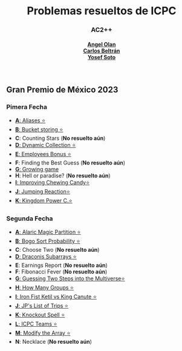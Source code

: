 <div align="center" id="top"><br>
<h1><b>Problemas resueltos de ICPC</b></h1>
<h3><b>AC2++</b></h3>
<h4>
<a href="https://github.com/AngelOlanC">Angel Olan</a><br>
<a href="https://github.com/CarlosDaniel111">Carlos Beltrán</a><br>
<a href="https://github.com/Yosef-E">Yosef Soto</a><br>
</h4>
</div>
<br>

## **Gran Premio de México 2023**

### Pimera Fecha

- [**A**: Aliases ⭐](https://github.com/CarlosDaniel111/programming-contest/blob/master/Gran%20Premio%20Mexico%202023%20Primera%20Fecha/A.cpp)
- [**B**: Bucket storing ⭐](https://github.com/CarlosDaniel111/programming-contest/blob/master/Gran%20Premio%20Mexico%202023%20Primera%20Fecha/B.cpp)
- **C**: Counting Stars (**No resuelto aún**)
- [**D**: Dynamic Collection ⭐](https://github.com/CarlosDaniel111/programming-contest/blob/master/Gran%20Premio%20Mexico%202023%20Primera%20Fecha/D.cpp)
- [**E**: Employees Bonus ⭐](https://github.com/CarlosDaniel111/programming-contest/blob/master/Gran%20Premio%20Mexico%202023%20Primera%20Fecha/E.cpp)
- **F**: Finding the Best Guess (**No resuelto aún**)
- [**G**: Growing game](https://github.com/CarlosDaniel111/programming-contest/blob/master/Gran%20Premio%20Mexico%202023%20Primera%20Fecha/G.cpp)
- **H**: Hell or paradise? (**No resuelto aún**)
- [**I**: Improving Chewing Candy⭐](https://github.com/CarlosDaniel111/programming-contest/blob/master/Gran%20Premio%20Mexico%202023%20Primera%20Fecha/I.cpp)
- [**J**: Jumping Reaction⭐](https://github.com/CarlosDaniel111/programming-contest/blob/master/Gran%20Premio%20Mexico%202023%20Primera%20Fecha/J.cpp)
- [**K**: Kingdom Power C.⭐](https://github.com/CarlosDaniel111/programming-contest/blob/master/Gran%20Premio%20Mexico%202023%20Primera%20Fecha/K.cpp)

### Segunda Fecha

- [**A**: Alaric Magic Partition ⭐](https://github.com/CarlosDaniel111/programming-contest/blob/master/Gran%20Premio%20Mexico%202023%20Segunda%20Fecha/A.cpp)
- [**B**: Bogo Sort Probability ⭐](https://github.com/CarlosDaniel111/programming-contest/blob/master/Gran%20Premio%20Mexico%202023%20Segunda%20Fecha/B.cpp)
- **C**: Choose Two (**No resuelto aún**)
- [**D**: Draconis Subarrays ⭐](https://github.com/CarlosDaniel111/programming-contest/blob/master/Gran%20Premio%20Mexico%202023%20Segunda%20Fecha/D.cpp)
- **E**: Earnings Report (**No resuelto aún**)
- **F**: Fibonacci Fever (**No resuelto aún**)
- [**G**: Guessing Two Steps into the Multiverse⭐](https://github.com/CarlosDaniel111/programming-contest/blob/master/Gran%20Premio%20Mexico%202023%20Segunda%20Fecha/G.cpp)
- [**H**: How Many Groups ⭐](https://github.com/CarlosDaniel111/programming-contest/blob/master/Gran%20Premio%20Mexico%202023%20Segunda%20Fecha/H.cpp)
- [**I**: Iron Fist Ketil vs King Canute ⭐](https://github.com/CarlosDaniel111/programming-contest/blob/master/Gran%20Premio%20Mexico%202023%20Segunda%20Fecha/I.cpp)
- [**J**: JP's List of Trips ⭐](https://github.com/CarlosDaniel111/programming-contest/blob/master/Gran%20Premio%20Mexico%202023%20Segunda%20Fecha/J.cpp)
- [**K**: Knockout Spell ⭐](https://github.com/CarlosDaniel111/programming-contest/blob/master/Gran%20Premio%20Mexico%202023%20Segunda%20Fecha/K.cpp)
- [**L**: ICPC Teams ⭐](https://github.com/CarlosDaniel111/programming-contest/blob/master/Gran%20Premio%20Mexico%202023%20Segunda%20Fecha/L.cpp)
- [**M**: Modify the Array ⭐](https://github.com/CarlosDaniel111/programming-contest/blob/master/Gran%20Premio%20Mexico%202023%20Segunda%20Fecha/M.cpp)
- **N**: Necklace (**No resuelto aún**)

